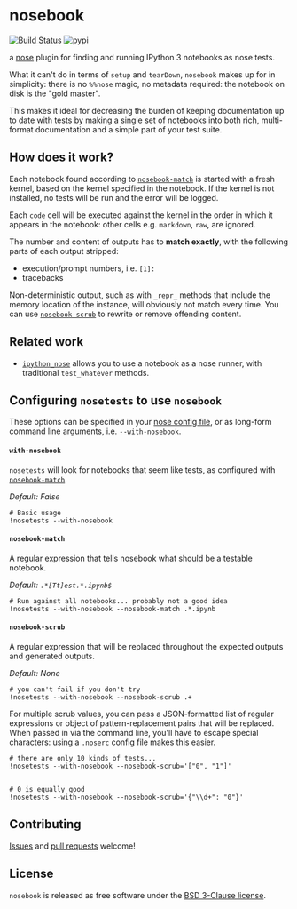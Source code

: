 
# nosebook
[![Build Status][svg]][status]
![pypi](https://pypip.in/version/nosebook/badge.svg?style=flat)


a [nose](http://nose.readthedocs.org/) plugin for finding and running IPython 3 notebooks as nose tests.

What it can't do in terms of `setup` and `tearDown`, `nosebook` makes up for in simplicity: there is no `%%nose` magic, no metadata required: the notebook on disk is the "gold master".

This makes it ideal for decreasing the burden of keeping documentation up to date with tests by making a single set of notebooks into both rich, multi-format documentation and a simple part of your test suite.


[svg]: https://travis-ci.org/bollwyvl/nosebook.svg?branch=master
[status]: https://travis-ci.org/bollwyvl/nosebook

## How does it work?
Each notebook found according to [`nosebook-match`](#nosebook-match) is started with a fresh kernel, based on the kernel specified in the notebook. If the kernel is not installed, no tests will be run and the error will be logged.

Each `code` cell will be executed against the kernel in the order in which it appears in the notebook: other cells e.g. `markdown`, `raw`, are ignored.

The number and content of outputs has to __match exactly__, with the following parts of each output stripped:

- execution/prompt numbers, i.e. `[1]:`
- tracebacks

Non-deterministic output, such as with `_repr_` methods that include the memory location of the instance, will obviously not match every time. You can use [`nosebook-scrub`](#nosebook-scrub) to rewrite or remove offending content.

## Related work
- [`ipython_nose`](http://github.com/taavi/ipython_nose) allows you to use a notebook as a nose runner, with traditional `test_whatever` methods.

## Configuring `nosetests` to use `nosebook`
These options can be specified in your [nose config file](./.noserc), or as long-form command line arguments, i.e. `--with-nosebook`.

#### `with-nosebook`
`nosetests` will look for notebooks that seem like tests, as configured with [`nosebook-match`](#nosebook-match). 

_Default: False_


    # Basic usage
    !nosetests --with-nosebook

#### `nosebook-match`
A regular expression that tells nosebook what should be a testable notebook.

_Default: `.*[Tt]est.*.ipynb$`_


    # Run against all notebooks... probably not a good idea
    !nosetests --with-nosebook --nosebook-match .*.ipynb

#### `nosebook-scrub`
A regular expression that will be replaced throughout the expected outputs and generated outputs.

_Default: None_


    # you can't fail if you don't try
    !nosetests --with-nosebook --nosebook-scrub .+

For multiple scrub values, you can pass a JSON-formatted list of regular expressions or object of pattern-replacement pairs that will be replaced. When passed in via the command line, you'll have to escape special characters: using a `.noserc` config file makes this easier.


    # there are only 10 kinds of tests...
    !nosetests --with-nosebook --nosebook-scrub='["0", "1"]'


    # 0 is equally good
    !nosetests --with-nosebook --nosebook-scrub='{"\\d+": "0"}'

## Contributing
[Issues](https://github.com/bollwyvl/nosebook/issues) and [pull requests](https://github.com/bollwyvl/nosebook/pulls) welcome!

## License
`nosebook` is released as free software under the [BSD 3-Clause license](./LICENSE).
